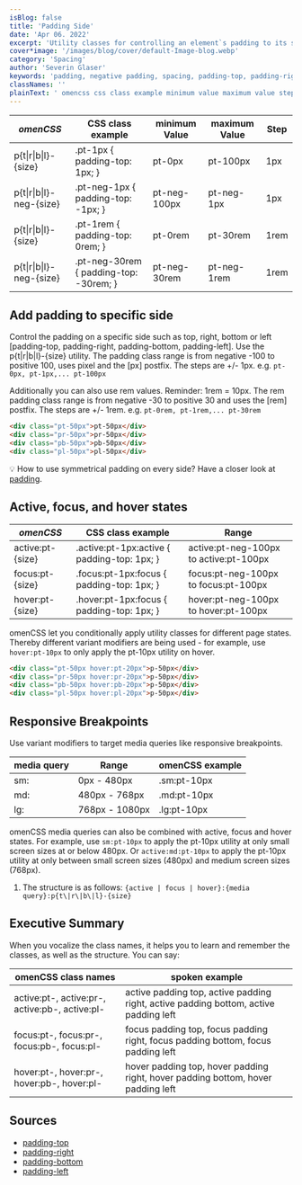 ```yaml
---
isBlog: false
title: 'Padding Side'
date: 'Apr 06. 2022'
excerpt: 'Utility classes for controlling an element`s padding to its sides.'
cover*image: '/images/blog/cover/default-Image-blog.webp'
category: 'Spacing'
author: 'Severin Glaser'
keywords: 'padding, negative padding, spacing, padding-top, padding-right, padding-bottom, padding-left'
classNames: ''
plainText: ' omencss css class example minimum value maximum value step - - p t r b l - size pt-1px padding-top: 1px; pt-0px pt-100px 1px p t r b l -neg- size pt-neg-1px padding-top: -1px; pt-neg-100px pt-neg-1px 1px p t r b l - size pt-1rem padding-top: 0rem; pt-0rem pt-30rem 1rem p t r b l -neg- size pt-neg-30rem padding-top: -30rem; pt-neg-30rem pt-neg-1rem 1rem add padding to specific side control the padding on a specific side such as top right bottom or left padding-top padding-right padding-bottom padding-left use the p t r b l - size utility the padding class range is from negative -100 to positive 100 uses pixel and the px postfix the steps are + - 1px e g `pt-0px pt-1px pt-100px` additionally you can also use rem values reminder: 1rem = 10px the rem padding class range is from negative -30 to positive 30 and uses the rem postfix the steps are + - 1rem e g `pt-0rem pt-1rem pt-30rem`  💡 how to use symmetrical padding on every side? have a closer look at padding docs spacing-padding active focus and hover states omencss css class example range active:pt- size active :pt-1px:active padding-top: 1px; active:pt-neg-100px to active:pt-100px focus:pt- size focus :pt-1px:focus padding-top: 1px; focus:pt-neg-100px to focus:pt-100px hover:pt- size hover :pt-1px:focus padding-top: 1px; hover:pt-neg-100px to hover:pt-100px omencss let you conditionally apply utility classes for different page states thereby different variant modifiers are being used - for example use `hover:pt-10px` to only apply the pt-10px utility on hover  responsive breakpoints use variant modifiers to target media queries like responsive breakpoints media query range omencss example - - sm: 0px - 480px sm:pt-10px md: 480px - 768px md:pt-10px lg: 768px - 1080px lg:pt-10px omencss media queries can also be combined with active focus and hover states for example use `sm:pt-10px` to apply the pt-10px utility at only small screen sizes at or below 480px or `active:md:pt-10px` to apply the pt-10px utility at only between small screen sizes 480px and medium screen sizes 768px 1 the structure is as follows: ` active focus hover : media query :p t r b l - size ` executive summary when you vocalize the class names it helps you to learn and remember the classes as well as the structure you can say: omencss class names spoken example active:pt- active:pr- active:pb- active:pl- active padding top active padding right active padding bottom active padding left focus:pt- focus:pr- focus:pb- focus:pl- focus padding top focus padding right focus padding bottom focus padding left hover:pt- hover:pr- hover:pb- hover:pl- hover padding top hover padding right hover padding bottom hover padding left sources - padding-top https: developer mozilla org en-us docs web css padding-top - padding-right https: developer mozilla org en-us docs web css padding-right - padding-bottom https: developer mozilla org en-us docs web css padding-bottom - padding-left https: developer mozilla org en-us docs web css padding-left '
---
```


| _omenCSS_                | CSS class example                      | minimum Value | maximum Value | Step |
| ------------------------ | -------------------------------------- | ------------- | ------------- | ---- |
| p{t\|r\|b\|l}-{size}     | .pt-1px { padding-top: 1px; }          | pt-0px        | pt-100px      | 1px  |
| p{t\|r\|b\|l}-neg-{size} | .pt-neg-1px { padding-top: -1px; }     | pt-neg-100px  | pt-neg-1px    | 1px  |
| p{t\|r\|b\|l}-{size}     | .pt-1rem { padding-top: 0rem; }        | pt-0rem       | pt-30rem      | 1rem |
| p{t\|r\|b\|l}-neg-{size} | .pt-neg-30rem { padding-top: -30rem; } | pt-neg-30rem  | pt-neg-1rem   | 1rem |

## Add padding to specific side

Control the padding on a specific side such as top, right, bottom or left [padding-top, padding-right, padding-bottom, padding-left]. Use the p{t\|r\|b\|l}-{size} utility. The padding class range is from negative -100 to positive 100, uses pixel and the [px] postfix. The steps are +/- 1px. e.g. `pt-0px, pt-1px,... pt-100px`

Additionally you can also use rem values. Reminder: 1rem = 10px. The rem padding class range is from negative -30 to positive 30 and uses the [rem] postfix. The steps are +/- 1rem. e.g. `pt-0rem, pt-1rem,... pt-30rem`

```html
<div class="pt-50px">pt-50px</div>
<div class="pr-50px">pr-50px</div>
<div class="pb-50px">pb-50px</div>
<div class="pl-50px">pl-50px</div>
```

💡 How to use symmetrical padding on every side? Have a closer look at [padding](/docs/spacing-padding).

## Active, focus, and hover states

| _omenCSS_        | CSS class example                            | Range                                  |
| ---------------- | -------------------------------------------- | -------------------------------------- |
| active:pt-{size} | .active\:pt-1px:active { padding-top: 1px; } | active:pt-neg-100px to active:pt-100px |
| focus:pt-{size}  | .focus\:pt-1px:focus { padding-top: 1px; }   | focus:pt-neg-100px to focus:pt-100px   |
| hover:pt-{size}  | .hover\:pt-1px:focus { padding-top: 1px; }   | hover:pt-neg-100px to hover:pt-100px   |

omenCSS let you conditionally apply utility classes for different page states. Thereby different variant modifiers are being used - for example, use `hover:pt-10px` to only apply the pt-10px utility on hover.

```html
<div class="pt-50px hover:pt-20px">p-50px</div>
<div class="pr-50px hover:pr-20px">p-50px</div>
<div class="pb-50px hover:pb-20px">p-50px</div>
<div class="pl-50px hover:pl-20px">p-50px</div>
```

## Responsive Breakpoints

Use variant modifiers to target media queries like responsive breakpoints.

| media query | Range          | omenCSS example |
| ----------- | -------------- | --------------- |
| sm:         | 0px - 480px    | .sm:pt-10px     |
| md:         | 480px - 768px  | .md:pt-10px     |
| lg:         | 768px - 1080px | .lg:pt-10px     |

omenCSS media queries can also be combined with active, focus and hover states. For example, use `sm:pt-10px` to apply the pt-10px utility at only small screen sizes at or below 480px. Or `active:md:pt-10px` to apply the pt-10px utility at only between small screen sizes (480px) and medium screen sizes (768px).

1. The structure is as follows: `{active | focus | hover}:{media query}:p{t\|r\|b\|l}-{size}`

## Executive Summary

When you vocalize the class names, it helps you to learn and remember the classes, as well as the structure. You can say:

| omenCSS class names                            | spoken example                                                                       |
| ---------------------------------------------- | ------------------------------------------------------------------------------------ |
| active:pt-, active:pr-, active:pb-, active:pl- | active padding top, active padding right, active padding bottom, active padding left |
| focus:pt-, focus:pr-, focus:pb-, focus:pl-     | focus padding top, focus padding right, focus padding bottom, focus padding left     |
| hover:pt-, hover:pr-, hover:pb-, hover:pl-     | hover padding top, hover padding right, hover padding bottom, hover padding left     |

## Sources

- [padding-top](https://developer.mozilla.org/en-US/docs/Web/CSS/padding-top)
- [padding-right](https://developer.mozilla.org/en-US/docs/Web/CSS/padding-right)
- [padding-bottom](https://developer.mozilla.org/en-US/docs/Web/CSS/padding-bottom)
- [padding-left](https://developer.mozilla.org/en-US/docs/Web/CSS/padding-left)
